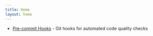 ```yaml
---
title: Home
layout: home
---
```


- [Pre-commit Hooks](docs/precommit.md) - Git hooks for automated code quality checks

